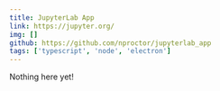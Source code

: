 ```yaml
---
title: JupyterLab App
link: https://jupyter.org/
img: []
github: https://github.com/nproctor/jupyterlab_app
tags: ['typescript', 'node', 'electron']
---
```


Nothing here yet!